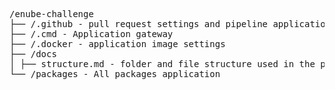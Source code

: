 <pre>
/enube-challenge
├── /.github - pull request settings and pipeline application
├── /.cmd - Application gateway
├── /.docker - application image settings
├── /docs
│ ├── structure.md - folder and file structure used in the project
└── /packages - All packages application
</pre>